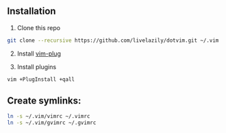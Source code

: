 ## Installation
1. Clone this repo

```bash
git clone --recursive https://github.com/livelazily/dotvim.git ~/.vim
```

2. Install [vim-plug](https://github.com/junegunn/vim-plug#installation)

3. Install plugins

```bash
vim +PlugInstall +qall
```

## Create symlinks:
```bash
ln -s ~/.vim/vimrc ~/.vimrc
ln -s ~/.vim/gvimrc ~/.gvimrc
```
